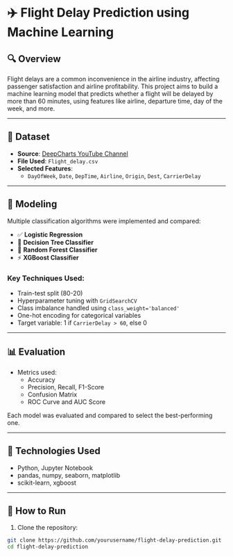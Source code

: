 # ✈️ Flight Delay Prediction using Machine Learning

## 🔍 Overview

Flight delays are a common inconvenience in the airline industry, affecting passenger satisfaction and airline profitability. This project aims to build a machine learning model that predicts whether a flight will be delayed by more than 60 minutes, using features like airline, departure time, day of the week, and more.

---

## 📁 Dataset

- **Source**: [DeepCharts YouTube Channel](https://www.youtube.com/@DeepCharts)
- **File Used**: `Flight_delay.csv`
- **Selected Features**:
  - `DayOfWeek`, `Date`, `DepTime`, `Airline`, `Origin`, `Dest`, `CarrierDelay`

---

## 🧠 Modeling

Multiple classification algorithms were implemented and compared:

- ✅ **Logistic Regression**
- 🌲 **Decision Tree Classifier**
- 🌳 **Random Forest Classifier**
- ⚡ **XGBoost Classifier**

### Key Techniques Used:
- Train-test split (80-20)
- Hyperparameter tuning with `GridSearchCV`
- Class imbalance handled using `class_weight='balanced'`
- One-hot encoding for categorical variables
- Target variable: 1 if `CarrierDelay > 60`, else 0

---

## 📊 Evaluation

- Metrics used:
  - Accuracy
  - Precision, Recall, F1-Score
  - Confusion Matrix
  - ROC Curve and AUC Score

Each model was evaluated and compared to select the best-performing one.

---

## 🔧 Technologies Used

- Python, Jupyter Notebook
- pandas, numpy, seaborn, matplotlib
- scikit-learn, xgboost

---

## 🚀 How to Run

1. Clone the repository:
```bash
git clone https://github.com/yourusername/flight-delay-prediction.git
cd flight-delay-prediction
